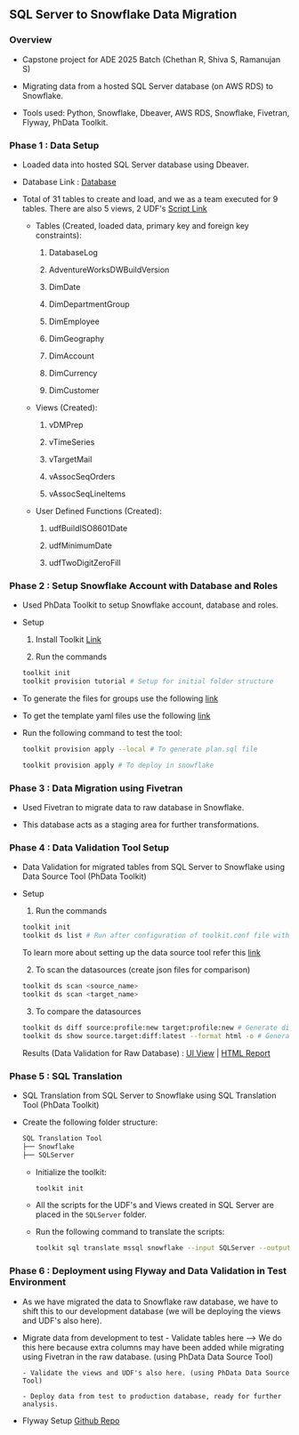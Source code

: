 ## SQL Server to Snowflake Data Migration ###

### Overview

- Capstone project for ADE 2025 Batch (Chethan R, Shiva S, Ramanujan S)

- Migrating data from a hosted SQL Server database (on AWS RDS) to Snowflake.

- Tools used: Python, Snowflake, Dbeaver, AWS RDS, Snowflake, Fivetran, Flyway, PhData Toolkit.

### Phase 1 : Data Setup

- Loaded data into hosted SQL Server database using Dbeaver.

- Database Link : [Database](https://learn.microsoft.com/en-us/sql/samples/adventureworks-install-configure?view=sql-server-ver17&tabs=ssms)

- Total of 31 tables to create and load, and we as a team executed for 9 tables. There are also 5 views, 2 UDF's [Script Link](./Data%20Setup/instawdbdw.txt)

    - Tables (Created, loaded data, primary key and foreign key constraints):

        1. DatabaseLog

        2. AdventureWorksDWBuildVersion

        3. DimDate

        4. DimDepartmentGroup

        5. DimEmployee

        6. DimGeography

        7. DimAccount

        8. DimCurrency

        9. DimCustomer
    
    - Views (Created):

        1. vDMPrep

        2. vTimeSeries

        3. vTargetMail

        4. vAssocSeqOrders

        5. vAssocSeqLineItems
    
    - User Defined Functions (Created):

        1. udfBuildISO8601Date

        2. udfMinimumDate

        3. udfTwoDigitZeroFill


### Phase 2 : Setup Snowflake Account with Database and Roles

- Used PhData Toolkit to setup Snowflake account, database and roles.

- Setup
    1. Install Toolkit [Link](https://toolkit.phdata.io/docs/toolkit-cli)

    2. Run the commands

    ```bash
    toolkit init
    toolkit provision tutorial # Setup for initial folder structure
    ```

- To generate the files for groups use the following [link](https://provisiontoolpoc-nkfxytohrlpyqzbsajwdim.streamlit.app/)

- To get the template yaml files use the following [link](https://github.com/Hithesh1334/porvisoin-tool-test-/tree/main/stack/templates)

- Run the following command to test the tool:

    ```bash
    toolkit provision apply --local # To generate plan.sql file

    toolkit provision apply # To deploy in snowflake
    ```

### Phase 3 : Data Migration using Fivetran

- Used Fivetran to migrate data to raw database in Snowflake.

- This database acts as a staging area for further transformations.


### Phase 4 : Data Validation Tool Setup

- Data Validation for migrated tables from SQL Server to Snowflake using Data Source Tool (PhData Toolkit)

- Setup

    1. Run the commands

    ```bash
    toolkit init
    toolkit ds list # Run after configuration of toolkit.conf file with necessary datasources and profiles
    ```

    To learn more about setting up the data source tool refer this [link](https://toolkit.phdata.io/docs/data-source)

    2. To scan the datasources (create json files for comparison)

    ```bash
    toolkit ds scan <source_name>
    toolkit ds scan <target_name>
    ```

    3. To compare the datasources

    ```bash
    toolkit ds diff source:profile:new target:profile:new # Generate diff json file for comparison
    toolkit ds show source.target:diff:latest --format html -o # Generate html report using the diff json file
    ```
    Results (Data Validation for Raw Database) : [UI View](./Data%20Source%20Tool/MigrationReport.png) | [HTML Report](./Data%20Source%20Tool/sap_source.sap_target_diff_2025-10-16T140001.969Z.html)


### Phase 5 : SQL Translation

- SQL Translation from SQL Server to Snowflake using SQL Translation Tool (PhData Toolkit)

- Create the following folder structure:

    ```bash
    SQL Translation Tool
    ├── Snowflake
    ├── SQLServer
    ```

    - Initialize the toolkit:

        ```bash
        toolkit init
        ```

    - All the scripts for the UDF's and Views created in SQL Server are placed in the `SQLServer` folder.

    - Run the following command to translate the scripts:

        ```bash
        toolkit sql translate mssql snowflake --input SQLServer --output Snowflake
        ```

### Phase 6 : Deployment using Flyway and Data Validation in Test Environment

- As we have migrated the data to Snowflake raw database, we have to shift this to our development database (we will be deploying the views and UDF's also here).

- Migrate data from development to test
      - Validate tables here --> We do this here because extra columns may have been added while    migrating using Fivetran in the raw database. (using PhData Data Source Tool)

      - Validate the views and UDF's also here. (using PhData Data Source Tool)

      - Deploy data from test to production database, ready for further analysis.

- Flyway Setup [Github Repo](https://github.com/xyz05770-sketch/de-capstone-team2/tree/dev)